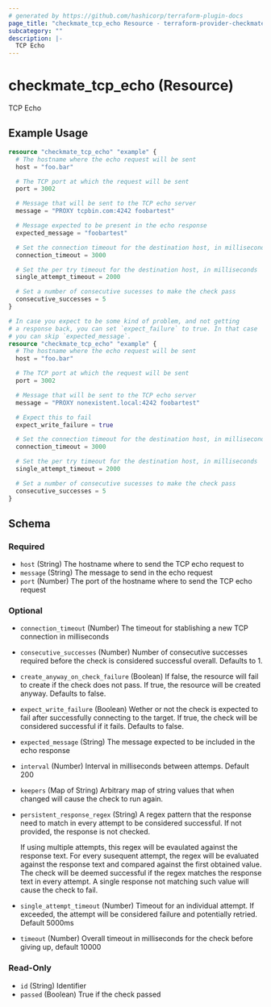 ```yaml
---
# generated by https://github.com/hashicorp/terraform-plugin-docs
page_title: "checkmate_tcp_echo Resource - terraform-provider-checkmate"
subcategory: ""
description: |-
  TCP Echo
---
```


# checkmate_tcp_echo (Resource)

TCP Echo

## Example Usage

```terraform
resource "checkmate_tcp_echo" "example" {
  # The hostname where the echo request will be sent
  host = "foo.bar"

  # The TCP port at which the request will be sent
  port = 3002

  # Message that will be sent to the TCP echo server
  message = "PROXY tcpbin.com:4242 foobartest"

  # Message expected to be present in the echo response
  expected_message = "foobartest"

  # Set the connection timeout for the destination host, in milliseconds
  connection_timeout = 3000

  # Set the per try timeout for the destination host, in milliseconds
  single_attempt_timeout = 2000

  # Set a number of consecutive sucesses to make the check pass
  consecutive_successes = 5
}

# In case you expect to be some kind of problem, and not getting
# a response back, you can set `expect_failure` to true. In that case
# you can skip `expected_message`.
resource "checkmate_tcp_echo" "example" {
  # The hostname where the echo request will be sent
  host = "foo.bar"

  # The TCP port at which the request will be sent
  port = 3002

  # Message that will be sent to the TCP echo server
  message = "PROXY nonexistent.local:4242 foobartest"

  # Expect this to fail
  expect_write_failure = true

  # Set the connection timeout for the destination host, in milliseconds
  connection_timeout = 3000

  # Set the per try timeout for the destination host, in milliseconds
  single_attempt_timeout = 2000

  # Set a number of consecutive sucesses to make the check pass
  consecutive_successes = 5
}
```

<!-- schema generated by tfplugindocs -->
## Schema

### Required

- `host` (String) The hostname where to send the TCP echo request to
- `message` (String) The message to send in the echo request
- `port` (Number) The port of the hostname where to send the TCP echo request

### Optional

- `connection_timeout` (Number) The timeout for stablishing a new TCP connection in milliseconds
- `consecutive_successes` (Number) Number of consecutive successes required before the check is considered successful overall. Defaults to 1.
- `create_anyway_on_check_failure` (Boolean) If false, the resource will fail to create if the check does not pass. If true, the resource will be created anyway. Defaults to false.
- `expect_write_failure` (Boolean) Wether or not the check is expected to fail after successfully connecting to the target. If true, the check will be considered successful if it fails. Defaults to false.
- `expected_message` (String) The message expected to be included in the echo response
- `interval` (Number) Interval in milliseconds between attemps. Default 200
- `keepers` (Map of String) Arbitrary map of string values that when changed will cause the check to run again.
- `persistent_response_regex` (String) A regex pattern that the response need to match in every attempt to be considered successful.
  If not provided, the response is not checked.

  If using multiple attempts, this regex will be evaulated against the response text. For every susequent attempt, the regex
  will be evaluated against the response text and compared against the first obtained value. The check will be deemed successful
  if the regex matches the response text in every attempt. A single response not matching such value will cause the check to fail.
- `single_attempt_timeout` (Number) Timeout for an individual attempt. If exceeded, the attempt will be considered failure and potentially retried. Default 5000ms
- `timeout` (Number) Overall timeout in milliseconds for the check before giving up, default 10000

### Read-Only

- `id` (String) Identifier
- `passed` (Boolean) True if the check passed
